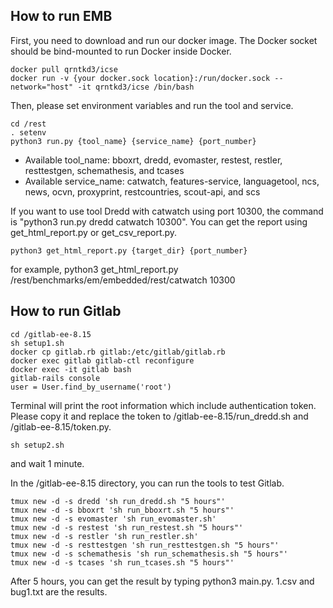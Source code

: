 ## How to run EMB

First, you need to download and run our docker image. The Docker socket should be bind-mounted to run Docker inside Docker.

```
docker pull qrntkd3/icse
docker run -v {your docker.sock location}:/run/docker.sock --network="host" -it qrntkd3/icse /bin/bash
```
Then, please set environment variables and run the tool and service.

```
cd /rest
. setenv
python3 run.py {tool_name} {service_name} {port_number}
```

- Available tool_name: bboxrt, dredd, evomaster, restest, restler, resttestgen, schemathesis, and tcases
- Available service_name: catwatch, features-service, languagetool, ncs, news, ocvn, proxyprint, restcountries, scout-api, and scs

If you want to use tool Dredd with catwatch using port 10300, the command is "python3 run.py dredd catwatch 10300".
You can get the report using get_html_report.py or get_csv_report.py.
```
python3 get_html_report.py {target_dir} {port_number}
```
for example, python3 get_html_report.py /rest/benchmarks/em/embedded/rest/catwatch 10300

## How to run Gitlab

```
cd /gitlab-ee-8.15
sh setup1.sh
docker cp gitlab.rb gitlab:/etc/gitlab/gitlab.rb
docker exec gitlab gitlab-ctl reconfigure
docker exec -it gitlab bash
gitlab-rails console
user = User.find_by_username('root')
```
Terminal will print the root information which include authentication token. Please copy it and replace the token to /gitlab-ee-8.15/run_dredd.sh and /gitlab-ee-8.15/token.py.

```
sh setup2.sh
```
and wait 1 minute.

In the /gitlab-ee-8.15 directory, you can run the tools to test Gitlab.
```
tmux new -d -s dredd 'sh run_dredd.sh "5 hours"'
tmux new -d -s bboxrt 'sh run_bboxrt.sh "5 hours"'
tmux new -d -s evomaster 'sh run_evomaster.sh'
tmux new -d -s restest 'sh run_restest.sh "5 hours"'
tmux new -d -s restler 'sh run_restler.sh'
tmux new -d -s resttestgen 'sh run_resttestgen.sh "5 hours"'
tmux new -d -s schemathesis 'sh run_schemathesis.sh "5 hours"'
tmux new -d -s tcases 'sh run_tcases.sh "5 hours"'
```

After 5 hours, you can get the result by typing python3 main.py. 1.csv and bug1.txt are the results.
